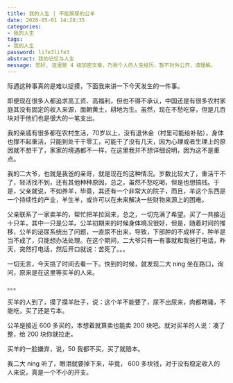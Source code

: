 ```yaml
---
title: 我的人生 | 不能尿尿的公羊
date: 2020-05-01 14:28:35
categories:
- 我的人生
tags:
- 我的人生
password: life3life3
abstract: 我的记忆与人生
message: 您好, 这里是 4 级加密文章，乃我个人的人生经历，暂不对外公开，请理解。
---
```

际遇这种事真的是难以捉摸，下面我来讲一下今天发生的一件事。

<!-- more -->

即便现在很多人都追求高工资、高福利，但也不得不承认，中国还是有很多农村家庭其没有固定的收入来源，面朝黄土，耕地为生。虽然，现在不愁吃穿，但是几百块对于他们也是很大的一笔支出。

我的亲戚有很多都在农村生活，70岁以上，没有退休金（村里可能给补贴），身体也撑不起重活，只能到处干干零工，可能干了没有几天，因为心理或者生理上的原因就不想干了，家家的境遇都不一样，在这里我并不想详细说明，因为这不是重点。

我的二大爷，也就是我爸的亲哥，就是现在的这种情况。岁数比较大了，重活干不了，轻活找不到，还有其他种种原因，总之，虽然不愁吃喝，但是也想搞钱。于是，父亲就说，不如养羊，毕竟，其还有一个非常大的院子，而且，羊这个东西是一个持续性的产业，羊生羊，或许可以在未来解决一些财物来源上的困难。

父亲联系了一家卖羊的，帮忙把羊拉回来，总之，一切充满了希望。买了一共接近十只羊，其中一只是公羊。公羊初期来的时候身体境况很好，但是，随着时间的推移，公羊的泌尿系统出了问题，一直尿不出来，导致，下部肿的不成样子，种羊是当不成了，只能想办法处理。在这个期间，二大爷只有一有事就和我爸打电话，昨天，突然打电话，然后开口就说：苦死了。。。

一切无言，今天挑了时间去看一下。快到的时候，就发现二大 ning 坐在路口，询问，原来是在这里等买羊的人来。

。。。

买羊的人到了，摸了摸羊肚子，说：这个羊不能要了，尿不出尿来，肉都瞎骚，不能吃，买了还是亏本。

公羊是接近 600 多买的，本想着就算卖也能卖 200 块吧。就对买羊的人说：凑了整，给 200 块你就拉走。

买羊的一脸嫌弃，说，50 我都不买，买了就赔本。

我二大 ning 听了，眼泪就要掉下来，毕竟， 600 多块钱，对于没有稳定收入的人来说，真是一个不小的开支。